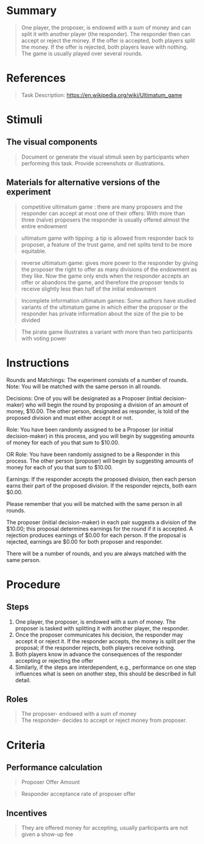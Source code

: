 # Summary
>  One player, the proposer, is endowed with a sum of money and can split it with another player (the responder). The responder then can accept or reject the money. If the offer is accepted, both players split the money. If the offer is rejected, both players leave with nothing. The game is usually played over several rounds. 

# References
> Task Description: https://en.wikipedia.org/wiki/Ultimatum_game

# Stimuli
## The visual components
> Document or generate the visual stimuli seen by participants when performing this task. Provide screenshots or illustrations.

## Materials for alternative versions of the experiment 
>  competitive ultimatum game : there are many proposers and the responder can accept at most one of their offers: With more than three (naïve) proposers the responder is usually offered almost the entire endowment 
  
 > ultimatum game with tipping: a tip is allowed from responder back to proposer, a feature of the trust game, and net splits tend to be more equitable.
   
 > reverse ultimatum game: gives more power to the responder by giving the proposer the right to offer as many divisions of the endowment as they like. Now the game only ends when the responder accepts an offer or abandons the game, and therefore the proposer tends to receive slightly less than half of the initial endowment
   
 > Incomplete information ultimatum games: Some authors have studied variants of the ultimatum game in which either the proposer or the responder has private information about the size of the pie to be divided
   
 > The pirate game illustrates a variant with more than two participants with voting power
  
  # Instructions 
Rounds and Matchings: The experiment consists of a number of rounds. Note: You will be matched with the same person in all rounds.

Decisions: One of you will be designated as a Proposer (initial decision-maker) who will begin the round by proposing a division of an amount of money, $10.00. The other person, designated as responder, is told of the proposed division and must either accept it or not.

Role: You have been randomly assigned to be a Proposer (or initial decision-maker) in this process, and you will begin by suggesting amounts of money for each of you that sum to $10.00.

OR Role: You have been randomly assigned to be a Responder in this process. The other person (proposer) will begin by suggesting amounts of money for each of you that sum to $10.00.

Earnings: If the responder accepts the proposed division, then each person earns their part of the proposed division. If the responder rejects, both earn $0.00.

Please remember that you will be matched with the same person in all rounds.

The proposer (initial decision-maker) in each pair suggests a division of the $10.00; this proposal determines earnings for the round if it is accepted. A rejection produces earnings of $0.00 for each person. If the proposal is rejected, earnings are $0.00 for both proposer and responder.

There will be a number of rounds, and you are always matched with the same person.

# Procedure
## Steps
1. One player, the proposer, is endowed with a sum of money. The proposer is tasked with splitting it with another player, the responder. 
2. Once the proposer communicates his decision, the responder may accept it or reject it. If the responder accepts, the money is split per the proposal; if the responder rejects, both players receive nothing. 
3. Both players know in advance the consequences of the responder accepting or rejecting the offer
4. Similarly, if the steps are interdependent, e.g., performance on one step influences what is seen on another step, this should be described in full detail.

## Roles 
> The proposer- endowed with a sum of money  
> The responder- decides to accept or reject money from proposer.

# Criteria
## Performance calculation
> Proposer Offer Amount
  
> Responder acceptance rate of proposer offer 

## Incentives
> They are offered money for accepting, usually participants are not given a show-up fee
